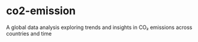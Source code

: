 # co2-emission
A global data analysis exploring trends and insights in CO₂ emissions across countries and time
